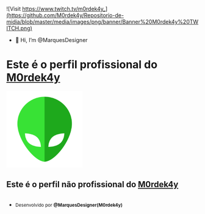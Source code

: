 ![Visit https://www.twitch.tv/m0rdek4y_](https://github.com/M0rdek4y/Repositorio-de-midia/blob/master/media/images/png/banner/Banner%20M0rdek4y%20TWITCH.png) 


- 👋 Hi, I’m @MarquesDesigner
# Este é o perfil profissional do <a href="https://github.com/MarquesDesigner/" target="_blank" rel="external">M0rdek4y</a>
<img style="width: 200px; align: right;" src="https://github.com/M0rdek4y/Repositorio-de-midia/blob/master/media/images/png/logos/logo.png?raw=true" alt="LogoAlien">
<h2>Este é o perfil não profissional do <a href="https://github.com/M0rdek4y/" target="_blank" rel="external">M0rdek4y</a></h2>


- <p style="display: inline-block;" ><small>Desenvolvido por <strong>@MarquesDesigner(M0rdek4y)</strong></small></p>

<!---
MarquesDesigner/MarquesDesigner is a ✨ special ✨ repository because its `README.md` (this file) appears on your GitHub profile.
You can click the Preview link to take a look at your changes.
--->
